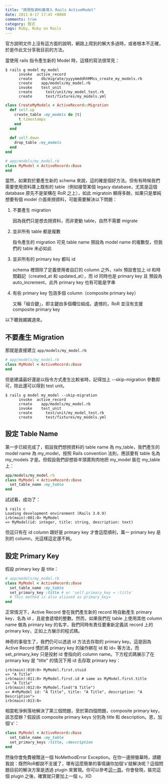 ```yaml
---
title: "將現有資料庫導入 Rails ActiveModel"
date: 2011-8-17 17:45 +0800
comments: true
category: 程式
tags: Ruby, Ruby on Rails
---
```


官方說明文件上沒有這方面的說明，網路上爬到的解大多過時，或者根本不正確，於是作此文分享我目前的方法。

當使用 rails 指令產生新的 Model 時，這樣的寫法很常見：

<!-- more -->

```
$ rails g model my_model
      invoke  active_record
      create    db/migrate/yyyymmddhhMMss_create_my_models.rb
      create    app/models/my_model.rb
      invoke    test_unit
      create      test/unit/my_model_test.rb
      create      test/fixtures/my_models.yml
```

```ruby
class CreateMyModels < ActiveRecord::Migration
  def self.up
    create_table :my_models do |t|
      t.timestamps
    end
  end
 
  def self.down
    drop_table :my_models
  end
end
```

```ruby
# app/models/my_model.rb
class MyModel < ActiveRecord::Base
end
```

當然，如果對於要產生新的 schema 來說，這的確是個好方法。但有有時候我們需要使用資料庫上既有的 table（例如接管某個 legacy database，尤其是這個 database 原先不是架構在 RoR 之上），如此 migratoin 顯得多餘，如果只是單純想要有個 model 介面來撈資料，可能需要解決以下問題：

1. 不要產生 migration

   因為我們只是想去撈資料，而非更動 table，自然不需要 migrate

2. 並非所有 table 都是複數

   指令產生的 migration 可見 table name 預設為 model name 的複數型，但我們的 table 未必如此

3. 並非所有的 primary key 都叫 id

   schema 裡頭除了定義使用者自訂的 column 之外，rails 預設會加上 id 和時間戳記（created_at 和 updated_at），而 id 同時也是 primary key 且 預設為 auto_increment，此外 primary key 也有可能是字串

4. 有些 primary key 包涵多個 column（composite primary key）

   又稱「組合鍵」，即主鍵由多個欄位組成。遺憾的，RoR 並沒有支援 composite primary key

以下聽我娓娓道來。

## 不要產生 Migration

那就是直接建立 `app/models/my_model.rb`

```ruby
# app/models/my_model.rb
class MyModel < ActiveRecord::Base
end
```

但是建議最好還是以指令方式產生比較省時，記得加上 --skip-migration 參數即可，除此還可以得到 test unit。

```
$ rails g model my_model --skip-migration
      invoke  active_record
      create    app/models/my_model.rb
      invoke    test_unit
      create      test/unit/my_model_test.rb
      create      test/fixtures/my_models.yml
```

## 設定 Table Name

第一步已經完成了，假設我們想撈資料的 table name 為 my_table，我們產生的 model name 為 my_model，按照 Rails convention 法則，應該要有 table 名為 my_models 才是。但假設我們卻想掛羊頭賣狗肉地把 my_model 裝在 my_table 上：

```ruby
app/models/my_model.rb
class MyModel < ActiveRecord::Base
  set_table_name :my_table
end
```

試試看，成功了： 

```
$ rails c
Loading development environment (Rails 3.0.9)
irb(main):001:0> MyModel
=> MyModel(id: integer, title: string, description: text)
```

但這只有在 id column 跟好是 primary key 才會這麼順利，萬一 primary key 是別的 column，光這樣這定還不夠。

## 設定 Primary Key

假設 primary key 是 title：

```ruby
# app/models/my_model.rb
class MyModel < ActiveRecord::Base
  set_table_name :my_table
  set_primary_key :title # or 'self.primary_key = :title'
  # This method is also aliased as primary_key=
end
```

正常情況下，Active Record 會在我們產生新的 record 時自動產生 primary key，名為 id ，且是會遞增的整數。然而，如果我們在 table 上使用其他 column name 做為 primary key 的名字，我們同時有責任要重新定義該 record 上的 primary key，正如上方展示的程式碼。

神奇的事發生了，我們仍可以透過 id 方法去存取的 primary key。這是因為 Active Record 慣於將 primary key 的操作綁在 id 和 id= 等方法，而 set_primary_key 只是投射 id 會指向的 column name。下方程式碼展示了在 primary key 是 "title" 的情況下用 id 去存取 primary key：

```
irb(main):010:0> MyModel.first.stuid
=> "A Title"
irb(main):011:0> MyModel.first.id # same as MyModel.first.title
=> "A Title"
irb(main):012:0> MyModel.find("A Title")
=> #<MyModel id: "A Title", title: "A Title", description: "A Description">
irb(main):013:0>
```

相當乾淨俐落地解決了第三個問題，至於第四個問題，composite primary key，該怎麼辦？假設該 composite primary keys 分別為 title 和 description。恩，加個's'：

```ruby
class MyModel < ActiveRecord::Base
  set_table_name :my_table
  set_primary_keys :title, :description
end
```

然後你會免費被贈送一個 NoMethodError Exception。在你一邊擦螢幕時，請聽我說：既然RoR都說不支援了，哪有這麼簡單的事情讓你加個's'就解決呢？這個問題目前的解決方案是透過 plugin 來實現。你可以參考[這一頁](http://weblog.rubyonrails.org/2006/7/30/composite-primary-keys-for-active-record)。你會發現，裝完這個 plugin 之後，確實就只要加上一個 `s`。XD